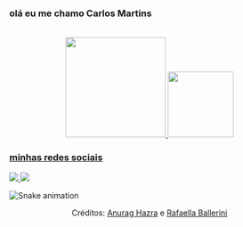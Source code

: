 ### olá eu me chamo Carlos Martins
<div align="center" valign="top"><br>
  <a href="https://github.com/carlosmartins98">
  <img height="180em" src="https://github-readme-stats.vercel.app/api?username=carlosmartins98&show_icons=true&theme=dracula&include_all_commits=true&count_private=true"/>
<img height="118em" src="https://github-readme-stats.vercel.app/api/top-langs/?username=carlosmartins98&layout=compact&langs_count=16&theme=dracula&show_icons=true"/>
 </div>

### minhas redes sociais 
<div>
  <a href="https://m.youtube.com/@carlosmartins0098"><img src="https://img.shields.io/badge/YouTube-FF0000?style=for-the-badge&logo=youtube&logoColor=white"</a>
  <a href="mailto:carlosmartins00098@gmail.com"><img src="https://img.shields.io/badge/Gmail-D14836?style=for-the-badge&logo=gmail&logoColor=white"></a>
</div>

![Snake animation](https://github.com/CarlosMartins00098/CarlosMartins00098/blob/output/github-contribution-grid-snake.svg)

<div align="center">
  <p>Créditos: <a href="https://github.com/anuraghazra/github-readme-stats">Anurag Hazra</a> e <a href="https://github.com/rafaballerini">Rafaella Ballerini</a></p>
</div>


